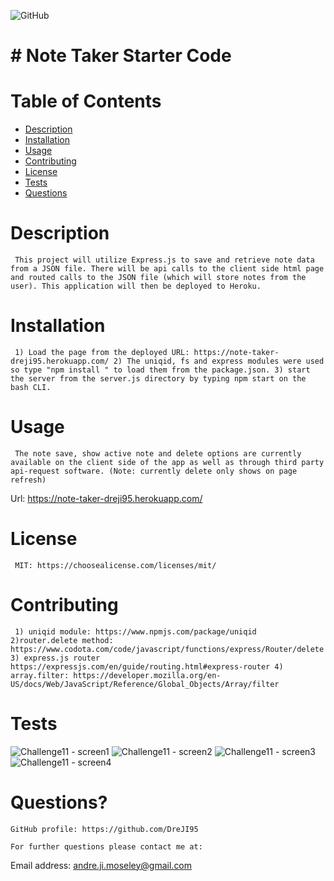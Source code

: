 
  ![GitHub](https://img.shields.io/badge/license-MIT-blue)

  # # Note Taker Starter Code

  # Table of Contents
  * [Description](#description)
  * [Installation](#installation)
  * [Usage](#usage)
  * [Contributing](#contributing)
  * [License](#license)
  * [Tests](#tests)
  * [Questions](#questions?)

  # Description
     This project will utilize Express.js to save and retrieve note data from a JSON file. There will be api calls to the client side html page and routed calls to the JSON file (which will store notes from the user). This application will then be deployed to Heroku.

  # Installation 
     1) Load the page from the deployed URL: https://note-taker-dreji95.herokuapp.com/ 2) The uniqid, fs and express modules were used so type "npm install " to load them from the package.json. 3) start the server from the server.js directory by typing npm start on the bash CLI.

  # Usage 
     The note save, show active note and delete options are currently available on the client side of the app as well as through third party api-request software. (Note: currently delete only shows on page refresh)
  Url: https://note-taker-dreji95.herokuapp.com/

  # License
     MIT: https://choosealicense.com/licenses/mit/

  # Contributing
     1) uniqid module: https://www.npmjs.com/package/uniqid 2)router.delete method: https://www.codota.com/code/javascript/functions/express/Router/delete 3) express.js router https://expressjs.com/en/guide/routing.html#express-router 4) array.filter: https://developer.mozilla.org/en-US/docs/Web/JavaScript/Reference/Global_Objects/Array/filter

  # Tests
![Challenge11 - screen1](https://user-images.githubusercontent.com/76451565/117600218-8ba3d200-b119-11eb-9514-18403c918bcb.PNG)
![Challenge11 - screen2](https://user-images.githubusercontent.com/76451565/117600220-8cd4ff00-b119-11eb-9284-0b8e51046f4f.PNG)
![Challenge11 - screen3](https://user-images.githubusercontent.com/76451565/117600223-8d6d9580-b119-11eb-82b8-056328991287.PNG)
![Challenge11 - screen4](https://user-images.githubusercontent.com/76451565/117600226-8e9ec280-b119-11eb-8226-9c5e066b61ba.PNG)

  # Questions?

    GitHub profile: https://github.com/DreJI95
     
    For further questions please contact me at:

  Email address: andre.ji.moseley@gmail.com
